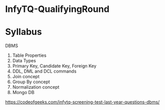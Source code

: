 # InfyTQ-QualifyingRound

# Syllabus
DBMS 
1) Table Properties
2) Data Types
3) Primary Key, Candidate Key, Foreign Key
4) DDL, DML and DCL commands
5) Join concept
6) Group By concept
7) Normalization concept
8) Mongo DB

https://codeofgeeks.com/infytq-screening-test-last-year-questions-dbms/
